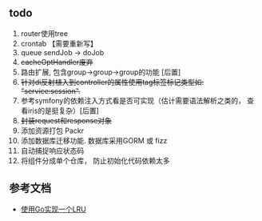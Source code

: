 ## todo ##
 1. router使用tree
 2. crontab 【需要重新写】
 4. queue sendJob -> doJob
 5. ~~cacheOptHandler废弃~~
 6. 路由扩展, 包含group->group->group的功能 [后置]
 7. ~~针对di反射植入到controller的属性使用tag标签标记类型如: "service:session".~~
 8. 参考symfony的依赖注入方式看是否可实现（估计需要语法解析之类的， 查看iris的是挺复杂）[后置]
 9. ~~封装request和response对象~~
 10. 添加资源打包 Packr [](github.com/gobuffalo/packr)
 11. 添加数据库迁移功能. 数据库采用GORM 或 fizz 
 13. 自动捕捉响应状态码
 14. 将组件分成单个仓库， 防止初始化代码依赖太多

## 参考文档  ##
 - [使用Go实现一个LRU](https://www.jianshu.com/p/970f1a8dd9cf) 
